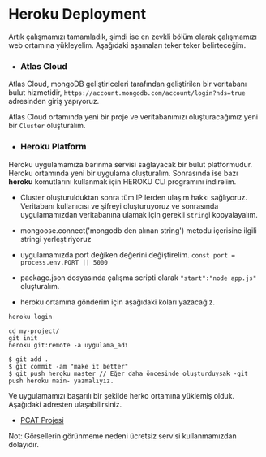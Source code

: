 Heroku Deployment
======

Artık çalışmamızı tamamladık, şimdi ise en zevkli bölüm olarak çalışmamızı web ortamına yükleyelim. Aşağıdaki aşamaları teker teker belirteceğim.

- ### Atlas Cloud
Atlas Cloud, mongoDB geliştiriceleri tarafından geliştirilen bir veritabanı bulut hizmetidir, `https://account.mongodb.com/account/login?nds=true` 
adresinden giriş yapıyoruz.

Atlas Cloud ortamında yeni bir proje ve veritabanımızı oluşturacağımız yeni bir `Cluster` oluşturalım.

- ### Heroku Platform
Heroku uygulamamıza barınma servisi sağlayacak bir bulut platformudur. Heroku ortamında yeni bir uygulama oluşturalım. Sonrasında ise bazı 
**heroku** komutlarını kullanmak için HEROKU CLI programını indirelim.

- Cluster oluşturulduktan sonra tüm IP lerden ulaşım hakkı sağlıyoruz. Veritabanı kullanıcısı ve şifreyi oluşturuyoruz ve sonrasında uygulamamızdan 
veritabanına ulamak için gerekli `string`i kopyalayalım.

- mongoose.connect('mongodb den alınan string') metodu içerisine ilgili stringi yerleştiriyoruz
- uygulamamızda port değiken değerini değiştirelim. `const port = process.env.PORT || 5000`
- package.json  dosyasında çalışma scripti olarak `"start":"node app.js"` oluşturalım.
- heroku ortamına gönderim için aşağıdaki koları yazacağız.
```
heroku login

cd my-project/
git init
heroku git:remote -a uygulama_adı

$ git add .
$ git commit -am "make it better"
$ git push heroku master // Eğer daha öncesinde oluşturduysak -git push heroku main- yazmalıyız.
```

Ve uygulamamızı başarılı bir şekilde herko ortamına yüklemiş olduk. Aşağıdaki adresten ulaşabilirsiniz.
- [PCAT Projesi](https://pcat-application.herokuapp.com/)

Not: Görsellerin görünmeme nedeni ücretsiz servisi kullanmamızdan dolayıdır.
